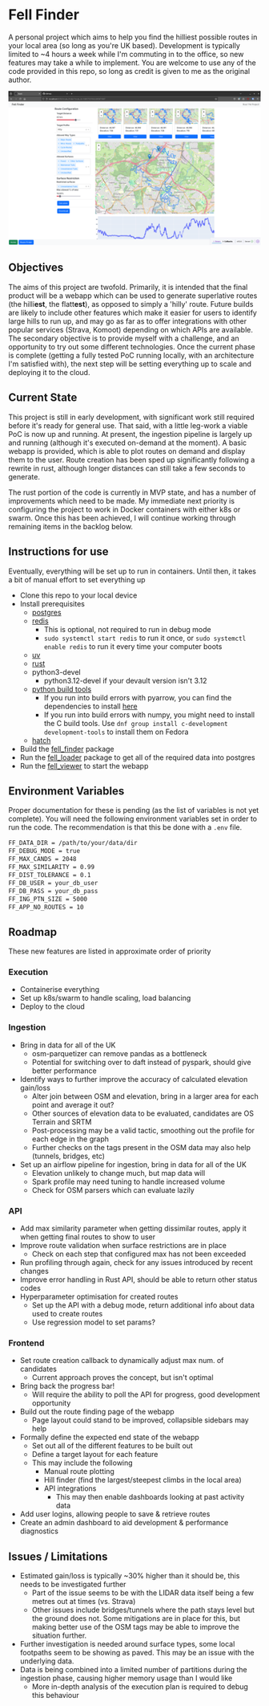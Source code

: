 # Fell Finder

A personal project which aims to help you find the hilliest possible routes in your local area (so long as you're UK based). Development is typically limited to ~4 hours a week while I'm commuting in to the office, so new features may take a while to implement. You are welcome to use any of the code provided in this repo, so long as credit is given to me as the original author.

![Webapp Preview](./assets/webapp_preview.png)

## Objectives

The aims of this project are twofold. Primarily, it is intended that the final product will be a webapp which can be used to generate superlative routes (the hilli**est**, the flatt**est**), as opposed to simply a 'hilly' route. Future builds are likely to include other features which make it easier for users to identify large hills to run up, and may go as far as to offer integrations with other popular services (Strava, Komoot) depending on which APIs are available.
The secondary objective is to provide myself with a challenge, and an opportunity to try out some different technologies. Once the current phase is complete (getting a fully tested PoC running locally, with an architecture I'm satisfied with), the next step will be setting everything up to scale and deploying it to the cloud.

## Current State

This project is still in early development, with significant work still required before it's ready for general use. That said, with a little leg-work a viable PoC is now up and running. At present, the ingestion pipeline is largely up and running (although it's executed on-demand at the moment). A basic webapp is provided, which is able to plot routes on demand and display them to the user. Route creation has been sped up significantly following a rewrite in rust, although longer distances can still take a few seconds to generate.

The rust portion of the code is currently in MVP state, and has a number of improvements which need to be made. My immediate next priority is configuring the project to work in Docker containers with either k8s or swarm. Once this has been achieved, I will continue working through remaining items in the backlog below.


## Instructions for use

Eventually, everything will be set up to run in containers. Until then, it takes a bit of manual effort to set everything up

* Clone this repo to your local device
* Install prerequisites
  * [postgres](https://www.postgresql.org/download/)
  * [redis](https://redis.io/docs/latest/operate/oss_and_stack/install/install-redis/)
    * This is optional, not required to run in debug mode
    * `sudo systemctl start redis` to run it once, or `sudo systemctl enable redis` to run it every time your computer boots
  * [uv](https://docs.astral.sh/uv/getting-started/installation/)
  * [rust](https://www.rust-lang.org/tools/install)
  * python3-devel
    * python3.12-devel if your devault version isn't 3.12
  * [python build tools](https://devguide.python.org/getting-started/setup-building/#install-dependencies)
    * If you run into build errors with pyarrow, you can find the dependencies to install [here](https://arrow.apache.org/docs/developers/cpp/building.html)
    * If you run into build errors with numpy, you might need to install the C build tools. Use `dnf group install c-development development-tools` to install them on Fedora
  * [hatch](https://hatch.pypa.io/latest/install/)
* Build the [fell_finder](packages/fell_finder/README.md) package
* Run the [fell_loader](packages/fell_loader/README.md) package to get all of the required data into postgres
* Run the [fell_viewer](packages/fell_viewer/README.md) to start the webapp
    
## Environment Variables

Proper documentation for these is pending (as the list of variables is not yet complete). You will need the following environment variables set in order to run the code. The recommendation is that this be done with a `.env` file.

```
FF_DATA_DIR = /path/to/your/data/dir
FF_DEBUG_MODE = true
FF_MAX_CANDS = 2048
FF_MAX_SIMILARITY = 0.99
FF_DIST_TOLERANCE = 0.1
FF_DB_USER = your_db_user
FF_DB_PASS = your_db_pass
FF_ING_PTN_SIZE = 5000
FF_APP_NO_ROUTES = 10
```


## Roadmap

These new features are listed in approximate order of priority

### Execution

* Containerise everything
* Set up k8s/swarm to handle scaling, load balancing
* Deploy to the cloud

### Ingestion

* Bring in data for all of the UK
  * osm-parquetizer can remove pandas as a bottleneck
  * Potential for switching over to daft instead of pyspark, should give better performance
* Identify ways to further improve the accuracy of calculated elevation gain/loss
  * Alter join between OSM and elevation, bring in a larger area for each point and average it out?
  * Other sources of elevation data to be evaluated, candidates are OS Terrain and SRTM
  * Post-processing may be a valid tactic, smoothing out the profile for each edge in the graph
  * Further checks on the tags present in the OSM data may also help (tunnels, bridges, etc)
* Set up an airflow pipeline for ingestion, bring in data for all of the UK
  * Elevation unlikely to change much, but map data will
  * Spark profile may need tuning to handle increased volume
  * Check for OSM parsers which can evaluate lazily

### API

* Add max similarity parameter when getting dissimilar routes, apply it when getting final routes to show to user
* Improve route validation when surface restrictions are in place
  * Check on each step that configured max has not been exceeded
* Run profiling through again, check for any issues introduced by recent changes
* Improve error handling in Rust API, should be able to return other status codes
* Hyperparameter optimisation for created routes
  * Set up the API with a debug mode, return additional info about data used to create routes
  * Use regression model to set params?


### Frontend

* Set route creation callback to dynamically adjust max num. of candidates
  * Current approach proves the concept, but isn't optimal
* Bring back the progress bar!
  * Will require the ability to poll the API for progress, good development opportunity
* Build out the route finding page of the webapp
  * Page layout could stand to be improved, collapsible sidebars may help
* Formally define the expected end state of the webapp
  * Set out all of the different features to be built out
  * Define a target layout for each feature
  * This may include the following
    * Manual route plotting
    * Hill finder (find the largest/steepest climbs in the local area)
    * API integrations
      * This may then enable dashboards looking at past activity data
* Add user logins, allowing people to save & retrieve routes
* Create an admin dashboard to aid development & performance diagnostics


## Issues / Limitations

* Estimated gain/loss is typically ~30% higher than it should be, this needs to be investigated further
  * Part of the issue seems to be with the LIDAR data itself being a few metres out at times (vs. Strava)
  * Other issues include bridges/tunnels where the path stays level but the ground does not. Some mitigations are in place for this, but making better use of the OSM tags may be able to improve the situation further.
* Further investigation is needed around surface types, some local footpaths seem to be showing as paved. This may be an issue with the underlying data.
* Data is being combined into a limited number of partitions during the ingestion phase, causing higher memory usage than I would like
  * More in-depth analysis of the execution plan is required to debug this behaviour